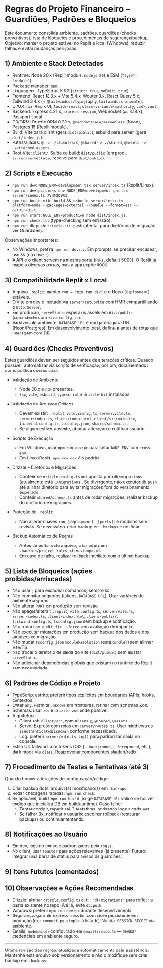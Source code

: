 # Regras do Projeto Financeiro – Guardiões, Padrões e Bloqueios

Este documento consolida ambiente, padrões, guardiões (checks preventivos), lista de bloqueios e procedimentos de segurança/backup. Objetivo: manter o projeto estável no Replit e local (Windows), reduzir falhas e evitar mudanças perigosas.

## 1) Ambiente e Stack Detectados
- Runtime: Node 20.x (Replit module: `nodejs-20`) e ESM (`"type": "module"`).
- Package manager: `npm`.
- Linguagem: TypeScript 5.6.3 (`strict: true`, `noEmit: true`).
- Frontend: React 18.3.x + Vite 5.4.x, Wouter 3.x, React Query 5.x, Tailwind 3.4.x (+ `@tailwindcss/typography`, `tailwindcss-animate`).
- UI/UX libs: Radix UI, `lucide-react`, `class-variance-authority`, `cmdk`, `vaul`.
- Backend: Express 4.21.x, `express-session`, WebSocket (`ws` 8.18.x), Passport Local.
- DB/ORM: Drizzle ORM 0.39.x, `@neondatabase/serverless` (Neon), Postgres 16 (Replit module).
- Build: Vite para client (gera `dist/public`), esbuild para server (gera `dist/index.js`).
- Paths/aliases: `@ -> ./client/src`, `@shared -> ./shared`, `@assets -> ./attached_assets`.
- Root Vite: `client/`. Saída de build: `dist/public` (em prod, `server/serveStatic` resolve para `dist/public`).

## 2) Scripts e Execução
- `npm run dev`: `NODE_ENV=development tsx server/index.ts` (Replit/Linux).
- `npm run dev:pc`: `cross-env NODE_ENV=development npx tsx server/index.ts` (Windows).
- `npm run build`: `vite build && esbuild server/index.ts --platform=node --packages=external --bundle --format=esm --outdir=dist`.
- `npm run start`: `NODE_ENV=production node dist/index.js`.
- `npm run check`: `tsc` (type-checking sem emissão).
- `npm run db:push`: `drizzle-kit push` (atentar para diretórios de migração, ver Guardiões).

Observações importantes:
- No Windows, prefira `npm run dev:pc`. Em prompts, se precisar encadear, use `&&` (não use `;`).
- A API e o client servem na mesma porta (`PORT`, default 5000). O Replit já mapeia diversas portas, mas a app expõe 5000.

## 3) Compatibilidade Replit x Local
- Arquivo `.replit`: manter `run = "npm run dev"` e o bloco `[deployment]` estáveis.
- O Vite em dev é injetado via `server/setupVite` com HMR compartilhando o `http.Server`.
- Em produção, `serveStatic` espera os assets em `dist/public` (consistente com `vite.config.ts`).
- Variáveis de ambiente: `DATABASE_URL` é obrigatória para DB (Neon/Postgres). Em desenvolvimento local, defina-a antes de rotas que interagem com DB.

## 4) Guardiões (Checks Preventivos)
Estes guardiões devem ser seguidos antes de alterações críticas. Quando possível, automatizar via scripts de verificação; por ora, documentados como política operacional.

- Validação de Ambiente
  - Node 20.x e `npm` presentes.
  - `tsx`, `vite`, `esbuild`, `typescript` e `drizzle-kit` instalados.

- Validação de Arquivos Críticos
  - Devem existir: `.replit`, `vite.config.ts`, `server/vite.ts`, `server/index.ts`, `client/index.html`, `client/src/main.tsx`, `tailwind.config.ts`, `tsconfig.json`, `shared/schema.ts`.
  - Se algum estiver ausente, abortar alteração e notificar usuário.

- Scripts de Execução
  - Em Windows, usar `npm run dev:pc` para setar `NODE_ENV` com `cross-env`.
  - Em Linux/Replit, `npm run dev` é o padrão.

- Drizzle – Diretórios e Migrações
  - Conferir se `drizzle.config.ts` `out` aponta para `db/migrations` (atualmente está `./migrations`). Se divergente, não executar `db:push` até alinhar diretório para evitar migrações fora do versionamento esperado.
  - Conferir `shared/schema.ts` antes de rodar migrações; realizar backup do diretório de migrações.

- Proteção do `.replit`
  - Não alterar chaves `run`, `[deployment]`, `[[ports]]` e módulos sem revisão. Se necessário, criar backup em `.backups` e notificar.

- Backup Automático de Regras
  - Antes de editar este arquivo, criar cópia em `.backups/project_rules_<timestamp>.md`.
  - Em caso de falha, realizar rollback imediato com o último backup.

<!--
- [DESABILITADO por agora] Hook de Pré-Commit (husky)
  - Rodar `npm run check` e verificador de diffs críticos.
  - Bloquear commit que altere `.replit`, `vite.config.ts`, `server/vite.ts` sem tag `[override-guard]` na mensagem.
-->

## 5) Lista de Bloqueios (ações proibidas/arriscadas)
- Não usar `;` para encadear comandos; sempre `&&`.
- Não commitar segredos (tokens, `DATABASE_URL`). Usar variáveis de ambiente seguras.
- Não alterar `PORT` em produção sem revisão.
- Não apagar/alterar: `.replit`, `vite.config.ts`, `server/vite.ts`, `server/index.ts`, `client/index.html`, `client/public/`, `tailwind.config.ts`, `tsconfig.json` sem backup e notificação.
- Não rodar `npm audit fix --force` sem avaliação de impacto.
- Não executar migrações em produção sem backup dos dados e dos arquivos de migração.
- Não mudar `tsconfig.json` `moduleResolution` (está `bundler`) sem alinhar Vite/TS.
- Não trocar o diretório de saída do Vite (`dist/public`) sem ajustar `serveStatic`.
- Não adicionar dependências globais que existam no runtime do Replit sem necessidade.

## 6) Padrões de Código e Projeto
- TypeScript estrito; preferir tipos explícitos em boundaries (APIs, hooks, contextos).
- Evitar `any`. Permitir `unknown` em fronteiras, refinar com schemas Zod.
- Schemas: usar `zod` e `drizzle-zod` onde possível.
- Arquitetura:
  - Client sob `client/src`, com aliases `@`, `@shared`, `@assets`.
  - Server Express com rotas em `server/routes.ts`. Usar middlewares `isAuthenticated`/`isAdmin` conforme necessidade.
  - Log: preferir `server/vite.ts log()` para padronizar saída no console.
- Estilo UI: Tailwind com tokens CSS (`--background`, `--foreground`, etc.), dark mode via `class`. Reaproveitar componentes shadcn/radix.

## 7) Procedimento de Testes e Tentativas (até 3)
Quando houver alterações de configuração/código:
1. Criar backup do(s) arquivo(s) modificado(s) em `.backups`.
2. Rodar checagens rápidas: `npm run check`.
3. Se aplicável, build: `npm run build` (exige `DATABASE_URL` válido se houver código que inicializa DB em build/runtime). Caso falhe:
   - Tentar corrigir, repetir até 3 tentativas, revisando logs a cada vez.
   - Se falhar 3x, notificar o usuário: escolher rollback (restaurar backups) ou continuar tentando.

## 8) Notificações ao Usuário
- Em dev, logs no console padronizados pelo `log()`.
- No client, usar `Toaster` para ações relevantes (já presente). Futuro: integrar uma barra de status para avisos de guardiões.

## 9) Itens Fututos (comentados)
<!--
- Script "guard:preflight"
  - Verificar Node, TS, Vite, Drizzle, arquivos críticos, `.replit` e diretório de migrações.
  - Saída: lista de OK/ERRO e instruções de correção.

- Hook de CI simples
  - Executar `npm ci && npm run check && npm run build` em ambiente com `DATABASE_URL` ephemeral.

- Lint/Format
  - Adicionar ESLint/Prettier com regras mínimas (TS, React) e integração com Vite.
-->

## 10) Observações e Ações Recomendadas
- Drizzle: alinhar `drizzle.config.ts` `out: "db/migrations"` para refletir a pasta existente no repo. Até lá, evite `db:push`.
- Windows: preferir `npm run dev:pc` durante desenvolvimento.
- Segurança: garantir `express-session` com store persistente em produção (ex.: `connect-pg-simple` já listado). Validar `SESSION_SECRET` via ambiente.
- Emails: `nodemailer` configurado em `emailService.ts` — revisar credenciais em ambiente seguro.

---

Última revisão das regras: atualizada automaticamente pela assistência. Mantenha este arquivo sob versionamento e não o modifique sem criar backup em `.backups`.